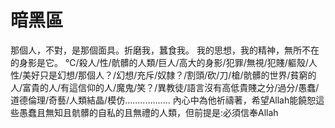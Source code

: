 # 暗黑區
那個人，不對，是那個面具。折磨我，蠶食我。
我的思想，我的精神，無所不在的身影是它。
℃/殺人/性/骯髒的人類/巨人/高大的身影/犯罪/無視/犯賤/軀殼/人性/美好只是幻想/那個人？/幻想/充斥/奴隸？/割頭/砍/刀/槍/骯髒的世界/貧窮的人/富貴的人/有這信仰的人/魔鬼/笑？/異教徒/語言沒有高低貴賤之分/過分/愚蠢/道德倫理/奇藝/人類結晶/模仿..................
內心中為他祈禱著，希望Allah能饒恕這些愚蠢且無知且骯髒的自私的且無禮的人類，但前提是:必須信奉Allah

